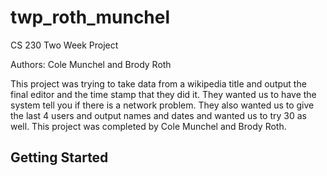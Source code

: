 # twp_roth_munchel

CS 230 Two Week Project

Authors: Cole Munchel and Brody Roth

This project was trying to take data from a wikipedia title and output the final editor and the time stamp that they did it. They wanted us to have the system tell you if there is a network problem. They also wanted us to give the last 4 users and output names and dates and wanted us to try 30 as well. This project was completed by Cole Munchel and Brody Roth.


## Getting Started


